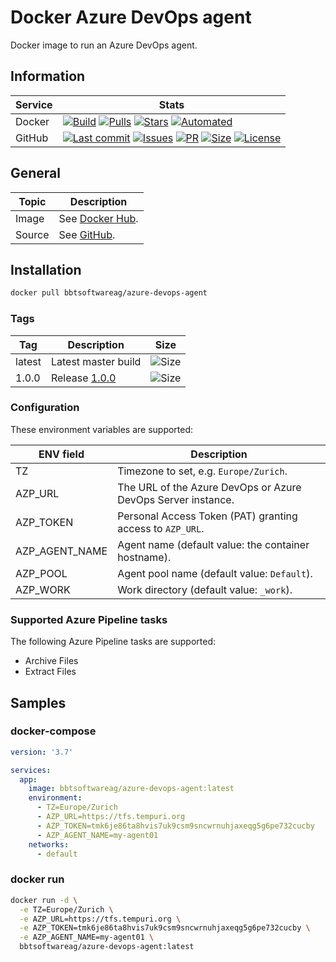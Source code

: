 # Docker Azure DevOps agent

Docker image to run an Azure DevOps agent.

## Information

| Service | Stats                                                                                     |
|---------|-------------------------------------------------------------------------------------------|
| Docker  | [![Build](https://img.shields.io/docker/cloud/build/bbtsoftwareag/azure-devops-agent.svg?style=flat-square)](https://hub.docker.com/r/bbtsoftwareag/azure-devops-agent/builds) [![Pulls](https://img.shields.io/docker/pulls/bbtsoftwareag/azure-devops-agent.svg?style=flat-square)](https://hub.docker.com/r/bbtsoftwareag/azure-devops-agent) [![Stars](https://img.shields.io/docker/stars/bbtsoftwareag/azure-devops-agent.svg?style=flat-square)](https://hub.docker.com/r/bbtsoftwareag/azure-devops-agent) [![Automated](https://img.shields.io/docker/cloud/automated/bbtsoftwareag/azure-devops-agent.svg?style=flat-square)](https://hub.docker.com/r/bbtsoftwareag/azure-devops-agent/builds) |
| GitHub  | [![Last commit](https://img.shields.io/github/last-commit/bbtsoftware/docker-azure-devops-agent.svg?style=flat-square)](https://github.com/bbtsoftware/docker-azure-devops-agent/commits/master) [![Issues](https://img.shields.io/github/issues-raw/bbtsoftware/docker-azure-devops-agent.svg?style=flat-square)](https://github.com/bbtsoftware/docker-warm-monitor/issues) [![PR](https://img.shields.io/github/issues-pr-raw/bbtsoftware/docker-azure-devops-agent.svg?style=flat-square)](https://github.com/bbtsoftware/docker-azure-devops-agent/pulls) [![Size](https://img.shields.io/github/repo-size/bbtsoftware/docker-azure-devops-agent.svg?style=flat-square)](https://github.com/bbtsoftware/docker-azure-devops-agent/) [![License](https://img.shields.io/badge/license-MIT-blue.svg?style=flat-square)](https://github.com/bbtsoftware/docker-azure-devops-agent/blob/master/LICENSE) |

## General

| Topic  | Description                                                                  |
|--------|------------------------------------------------------------------------------|
| Image  | See [Docker Hub](https://hub.docker.com/r/bbtsoftwareag/azure-devops-agent). |
| Source | See [GitHub](https://github.com/bbtsoftware/docker-azure-devops-agent).      |

## Installation

```sh
docker pull bbtsoftwareag/azure-devops-agent
```

### Tags

| Tag    | Description                                                                                  | Size                                                                                                                        |
|--------|----------------------------------------------------------------------------------------------|-----------------------------------------------------------------------------------------------------------------------------|
| latest | Latest master build                                                                          | ![Size](https://shields.beevelop.com/docker/image/image-size/bbtsoftwareag/azure-devops-agent/latest.svg?style=flat-square) |
| 1.0.0  | Release [1.0.0](https://github.com/bbtsoftware/docker-azure-devops-agent/releases/tag/1.0.0) | ![Size](https://shields.beevelop.com/docker/image/image-size/bbtsoftwareag/azure-devops-agent/1.0.0.svg?style=flat-square)  |

### Configuration

These environment variables are supported:

| ENV field      | Description                                                  |
|----------------|--------------------------------------------------------------|
| TZ             | Timezone to set, e.g. `Europe/Zurich`.                       |
| AZP_URL        | The URL of the Azure DevOps or Azure DevOps Server instance. |
| AZP_TOKEN      | Personal Access Token (PAT) granting access to `AZP_URL`.    |
| AZP_AGENT_NAME | Agent name (default value: the container hostname).          |
| AZP_POOL       | Agent pool name (default value: `Default`).                  |
| AZP_WORK       | Work directory (default value: `_work`).                     |

### Supported Azure Pipeline tasks

The following Azure Pipeline tasks are supported:

* Archive Files
* Extract Files

## Samples

### docker-compose

```yaml
version: '3.7'

services:
  app:
    image: bbtsoftwareag/azure-devops-agent:latest
    environment:
      - TZ=Europe/Zurich
      - AZP_URL=https://tfs.tempuri.org
      - AZP_TOKEN=tmk6je86ta8hvis7uk9csm9sncwrnuhjaxeqg5g6pe732cucby
      - AZP_AGENT_NAME=my-agent01
    networks:
      - default
```

### docker run

```sh
docker run -d \
  -e TZ=Europe/Zurich \
  -e AZP_URL=https://tfs.tempuri.org \
  -e AZP_TOKEN=tmk6je86ta8hvis7uk9csm9sncwrnuhjaxeqg5g6pe732cucby \
  -e AZP_AGENT_NAME=my-agent01 \
  bbtsoftwareag/azure-devops-agent:latest
```